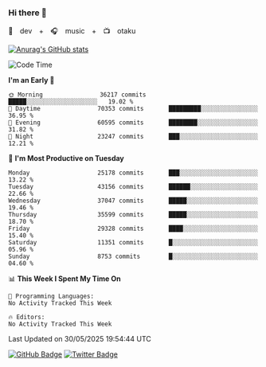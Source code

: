 ### Hi there 👋

🚀　dev　+　🎧　music　+　📺　otaku


[![Anurag's GitHub stats](https://github-readme-stats.vercel.app/api?username=koheitasaka&count_private=true&show_icons=true&theme=monokai)](https://github.com/koheitasaka/github-readme-stats)

<!--START_SECTION:waka-->
![Code Time](http://img.shields.io/badge/Code%20Time-1%2C161%20hrs%2023%20mins-blue)

**I'm an Early 🐤** 

```text
🌞 Morning                36217 commits       █████░░░░░░░░░░░░░░░░░░░░   19.02 % 
🌆 Daytime                70353 commits       █████████░░░░░░░░░░░░░░░░   36.95 % 
🌃 Evening                60595 commits       ████████░░░░░░░░░░░░░░░░░   31.82 % 
🌙 Night                  23247 commits       ███░░░░░░░░░░░░░░░░░░░░░░   12.21 % 
```
📅 **I'm Most Productive on Tuesday** 

```text
Monday                   25178 commits       ███░░░░░░░░░░░░░░░░░░░░░░   13.22 % 
Tuesday                  43156 commits       ██████░░░░░░░░░░░░░░░░░░░   22.66 % 
Wednesday                37047 commits       █████░░░░░░░░░░░░░░░░░░░░   19.46 % 
Thursday                 35599 commits       █████░░░░░░░░░░░░░░░░░░░░   18.70 % 
Friday                   29328 commits       ████░░░░░░░░░░░░░░░░░░░░░   15.40 % 
Saturday                 11351 commits       █░░░░░░░░░░░░░░░░░░░░░░░░   05.96 % 
Sunday                   8753 commits        █░░░░░░░░░░░░░░░░░░░░░░░░   04.60 % 
```


📊 **This Week I Spent My Time On** 

```text
💬 Programming Languages: 
No Activity Tracked This Week

🔥 Editors: 
No Activity Tracked This Week
```


 Last Updated on 30/05/2025 19:54:44 UTC
<!--END_SECTION:waka-->

[![GitHub Badge](https://img.shields.io/badge/GitHub-100000?style=for-the-badge&logo=github&logoColor=white)](https://github.com/koheitasaka)
[![Twitter Badge](https://img.shields.io/badge/Twitter-1DA1F2?style=for-the-badge&logo=twitter&logoColor=white)](https://twitter.com/sleep_asleep_)
